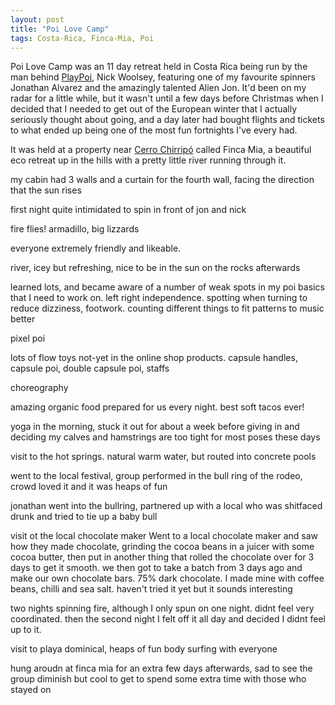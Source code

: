 ```yaml
---
layout: post
title: "Poi Love Camp"
tags: Costa-Rica, Finca-Mia, Poi
---
```

Poi Love Camp was an 11 day retreat held in Costa Rica being run by the man
behind [PlayPoi](http://www.playpoi.com), Nick Woolsey, featuring one of my
favourite spinners Jonathan Alvarez and the amazingly talented Alien Jon. It'd
been on my radar for a little while, but it wasn't until a few days before
Christmas when I decided that I needed to get out of the European winter that I
actually seriously thought about going, and a day later had bought flights and
tickets to what ended up being one of the most fun fortnights I've every had.

<!-- more -->

It was held at a property near [Cerro Chirripó](http://en.wikipedia.org/wiki/Cerro_Chirrip%C3%B3) called Finca Mia, a beautiful eco retreat up in the hills with a pretty little river running through it.

my cabin had 3 walls and a curtain for the fourth wall, facing the direction
that the sun rises

first night quite intimidated to spin in front of jon and nick

fire flies! armadillo, big lizzards

everyone extremely friendly and likeable.

river, icey but refreshing, nice to be in the sun on the rocks afterwards

learned lots, and became aware of a number of weak spots in my poi basics that I
need to work on. left right independence. spotting when turning to reduce
dizziness, footwork. counting different things to fit patterns to music better

pixel poi

lots of flow toys not-yet in the online shop products. capsule handles, capsule
poi, double capsule poi, staffs

choreography

amazing organic food prepared for us every night. best soft tacos ever!


yoga in the morning, stuck it out for about a week before giving in and deciding
my calves and hamstrings are too tight for most poses these days

visit to the hot springs. natural warm water, but routed into concrete pools

went to the local festival, group performed in the bull ring of the rodeo, crowd
loved it and it was heaps of fun

jonathan went into the bullring, partnered up with a local who was shitfaced
drunk and tried to tie up a baby bull

visit ot the local chocolate maker Went to a local chocolate maker and saw how they made chocolate, grinding the cocoa beans in a juicer with some cocoa butter, then put in another thing that rolled the chocolate over for 3 days to get it smooth. we then got to take a batch from 3 days ago and make our own chocolate bars. 75% dark chocolate. I made mine with coffee beans, chilli and sea salt. haven't tried it yet but it sounds interesting

two nights spinning fire, although I only spun on one night. didnt feel very
coordinated. then the second night I felt off it all day and decided I didnt
feel up to it.

visit to playa dominical, heaps of fun body surfing with everyone

hung aroudn at finca mia for an extra few days afterwards, sad to see the group
diminish but cool to get to spend some extra time with those who stayed on
